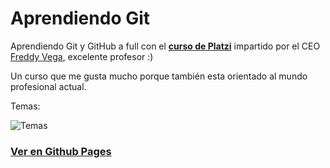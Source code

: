 # Aprendiendo Git
Aprendiendo Git y GitHub a full con el [**curso de Platzi**](https://platzi.com/git "curso de Platzi") impartido por el CEO [Freddy Vega](https://twitter.com/freddier "Freddy Vega"), excelente profesor :)

Un curso que me gusta mucho porque también esta orientado al mundo profesional actual.

Temas:

![Temas](https://i.imgur.com/UnFqIir.jpg "Temas")

### [Ver en Github Pages](https://felichz.github.io/Blog-AprendiendoGit/index.html "Ver en Github Pages")
